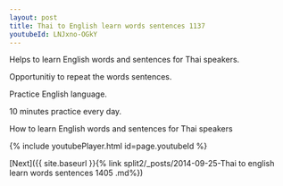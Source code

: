 ```yaml
---
layout: post
title: Thai to English learn words sentences 1137 
youtubeId: LNJxno-OGkY
---
```

 
 
Helps to learn English words and sentences for Thai speakers.

Opportunitiy to repeat the words sentences. 

Practice English language. 
 
10 minutes practice every day. 
 
How to learn English words and sentences for Thai speakers 
 
{% include youtubePlayer.html id=page.youtubeId %}
 
 
[Next]({{ site.baseurl }}{% link  split2/_posts/2014-09-25-Thai to english learn words sentences 1405 .md%})
 
